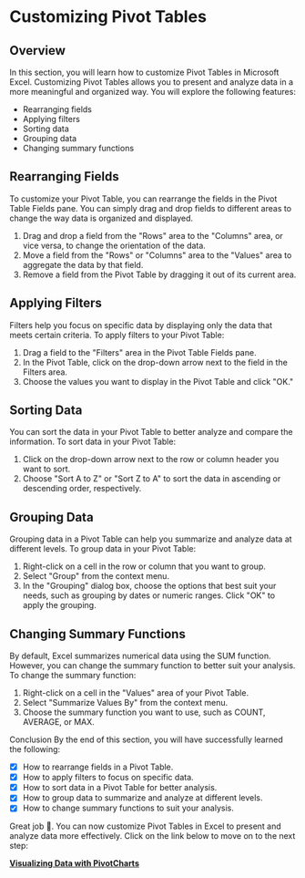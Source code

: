 # Customizing Pivot Tables

## Overview
In this section, you will learn how to customize Pivot Tables in Microsoft Excel. Customizing Pivot Tables allows you to present and analyze data in a more meaningful and organized way. You will explore the following features:

- Rearranging fields
- Applying filters
- Sorting data
- Grouping data
- Changing summary functions

## Rearranging Fields
To customize your Pivot Table, you can rearrange the fields in the Pivot Table Fields pane. You can simply drag and drop fields to different areas to change the way data is organized and displayed.

1. Drag and drop a field from the "Rows" area to the "Columns" area, or vice versa, to change the orientation of the data.
2. Move a field from the "Rows" or "Columns" area to the "Values" area to aggregate the data by that field.
3. Remove a field from the Pivot Table by dragging it out of its current area.

## Applying Filters
Filters help you focus on specific data by displaying only the data that meets certain criteria. To apply filters to your Pivot Table:

1. Drag a field to the "Filters" area in the Pivot Table Fields pane.
2. In the Pivot Table, click on the drop-down arrow next to the field in the Filters area.
3. Choose the values you want to display in the Pivot Table and click "OK."

## Sorting Data
You can sort the data in your Pivot Table to better analyze and compare the information. To sort data in your Pivot Table:

1. Click on the drop-down arrow next to the row or column header you want to sort.
2. Choose "Sort A to Z" or "Sort Z to A" to sort the data in ascending or descending order, respectively.

## Grouping Data
Grouping data in a Pivot Table can help you summarize and analyze data at different levels. To group data in your Pivot Table:

1. Right-click on a cell in the row or column that you want to group.
2. Select "Group" from the context menu.
3. In the "Grouping" dialog box, choose the options that best suit your needs, such as grouping by dates or numeric ranges.
Click "OK" to apply the grouping.


## Changing Summary Functions
By default, Excel summarizes numerical data using the SUM function. However, you can change the summary function to better suit your analysis. To change the summary function:

1. Right-click on a cell in the "Values" area of your Pivot Table.
2. Select "Summarize Values By" from the context menu.
3. Choose the summary function you want to use, such as COUNT, AVERAGE, or MAX.

Conclusion
By the end of this section, you will have successfully learned the following:

- [x] How to rearrange fields in a Pivot Table.
- [x] How to apply filters to focus on specific data.
- [x] How to sort data in a Pivot Table for better analysis.
- [x] How to group data to summarize and analyze at different levels.
- [x] How to change summary functions to suit your analysis.

Great job 🤗. You can now customize Pivot Tables in Excel to present and analyze data more effectively. Click on the link below to move on to the next step:

**[Visualizing Data with PivotCharts](visualizing-data)**

